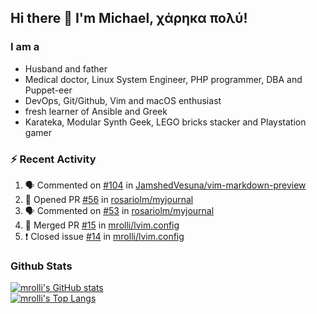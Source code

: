 ## Hi there 👋 I'm Michael, χάρηκα πολύ!

<!--
**mrolli/mrolli** is a ✨ _special_ ✨ repository because its `README.md` (this file) appears on your GitHub profile.

Here are some ideas to get you started:

- 🔭 I’m currently working on ...
- 🌱 I’m currently learning ...
- 👯 I’m looking to collaborate on ...
- 🤔 I’m looking for help with ...
- 💬 Ask me about ...
- 📫 How to reach me: ...
- 😄 Pronouns: ...
- ⚡ Fun fact: ...
-->

### I am a
- Husband and father
- Medical doctor, Linux System Engineer, PHP programmer, DBA and Puppet-eer
- DevOps, Git/Github, Vim and macOS enthusiast
- fresh learner of Ansible and Greek
- Karateka, Modular Synth Geek, LEGO bricks stacker and Playstation gamer 

### :zap: Recent Activity

<!--START_SECTION:activity-->
1. 🗣 Commented on [#104](https://github.com/JamshedVesuna/vim-markdown-preview/issues/104) in [JamshedVesuna/vim-markdown-preview](https://github.com/JamshedVesuna/vim-markdown-preview)
2. 💪 Opened PR [#56](https://github.com/rosariolm/myjournal/pull/56) in [rosariolm/myjournal](https://github.com/rosariolm/myjournal)
3. 🗣 Commented on [#53](https://github.com/rosariolm/myjournal/issues/53) in [rosariolm/myjournal](https://github.com/rosariolm/myjournal)
4. 🎉 Merged PR [#15](https://github.com/mrolli/lvim.config/pull/15) in [mrolli/lvim.config](https://github.com/mrolli/lvim.config)
5. ❗️ Closed issue [#14](https://github.com/mrolli/lvim.config/issues/14) in [mrolli/lvim.config](https://github.com/mrolli/lvim.config)
<!--END_SECTION:activity-->

### Github Stats
[![mrolli's GitHub stats](https://github-readme-stats.vercel.app/api?username=mrolli&count_private=true&show_icons=true&theme=onedark)](https://github.com/anuraghazra/github-readme-stats)  
[![mrolli's Top Langs](https://github-readme-stats.vercel.app/api/top-langs/?username=mrolli&count_private=true&theme=onedark&hide=c%2B%2B,c,html,cmake,makefile&layout=compact)](https://github.com/anuraghazra/github-readme-stats)
